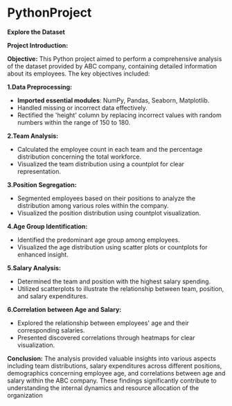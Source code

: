 # PythonProject
**Explore the Dataset**

**Project Introduction:**

**Objective:**
This Python project aimed to perform a comprehensive analysis of the dataset provided by ABC company, containing detailed information about its employees. The key objectives included:

**1.Data Preprocessing:**
  - **Imported essential modules**: NumPy, Pandas, Seaborn, Matplotlib.
  - Handled missing or incorrect data effectively.
  - Rectified the 'height' column by replacing incorrect values with random numbers within the range of 150 to 180.

**2.Team Analysis:**
  - Calculated the employee count in each team and the percentage distribution concerning the total workforce.
  - Visualized the team distribution using a countplot for clear representation.

**3.Position Segregation:**
  - Segmented employees based on their positions to analyze the distribution among various roles within the company.
  - Visualized the position distribution using countplot visualization.

**4.Age Group Identification:**
  - Identified the predominant age group among employees.
  - Visualized the age distribution using scatter plots or countplots for enhanced insight.

**5.Salary Analysis:**
  - Determined the team and position with the highest salary spending.
  - Utilized scatterplots to illustrate the relationship between team, position, and salary expenditures.

**6.Correlation between Age and Salary:**
  - Explored the relationship between employees' age and their corresponding salaries.
  - Presented discovered correlations through heatmaps for clear visualization.

**Conclusion:**
The analysis provided valuable insights into various aspects including team distributions, salary expenditures across different positions, demographics concerning employee age, and correlations between age and salary within the ABC company. These findings significantly contribute to understanding the internal dynamics and resource allocation of the organization
